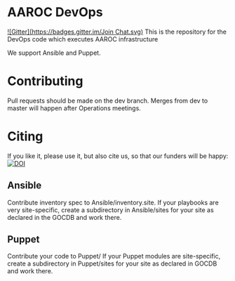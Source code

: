 # AAROC DevOps
[![Gitter](https://badges.gitter.im/Join Chat.svg)](https://gitter.im/AAROC/DevOps?utm_source=badge&utm_medium=badge&utm_campaign=pr-badge&utm_content=badge)
This is the repository for the DevOps code which executes AAROC infrastructure

We support Ansible and Puppet.

# Contributing

Pull requests should be made on the dev branch. Merges from dev to master will happen after Operations meetings.

# Citing

If you like it, please use it, but also cite us, so that our funders will be happy: [![DOI](https://zenodo.org/badge/1514/AAROC/DevOps.png)](http://dx.doi.org/10.5281/zenodo.11914)


## Ansible
Contribute inventory spec to Ansible/inventory.site. If your playbooks are very site-specific, create a subdirectory in Ansible/sites for your site as declared in the GOCDB and work there.

## Puppet
Contribute your code to Puppet/ If your Puppet modules are site-specific, create a subdirectory in Puppet/sites for your site as declared in GOCDB and work there.

